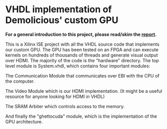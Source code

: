 VHDL implementation of Demolicious' custom GPU
===============
**For a general introduction to this project, please read/skim the [report](https://github.com/dmpro2014/report).** 


This is a Xilinx ISE project with all the VHDL source code that implements our custom GPU. 
The GPU has been tested on an FPGA and can execute kernels on hundreds of thousands of threads and generate visual output over HDMI.
The majority of the code is the "hardware" directory. 
The top level module is System.vhdl, which contains four important modules: 

The Communication Module that communicates over EBI with the CPU of the computer.

The Video Module which is our HDMI implementation. (It might be a useful resource for anyone looking for HDMI in VHDL)

The SRAM Arbiter which controls access to the memory.

And finally the "ghettocuda" module, which is the implementation of the GPU architecture.
